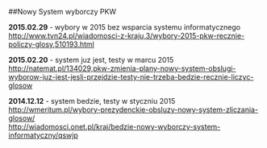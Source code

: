 ##Nowy System wyborczy PKW


**2015.02.29** - wybory w 2015 bez wsparcia systemu informatycznego  
http://www.tvn24.pl/wiadomosci-z-kraju,3/wybory-2015-pkw-recznie-policzy-glosy,510193.html

**2015.02.20** - system juz jest, testy w marcu 2015  
http://natemat.pl/134029,pkw-zmienia-plany-nowy-system-obslugi-wyborow-juz-jest-jesli-przejdzie-testy-nie-trzeba-bedzie-recznie-liczyc-glosow  

**2014.12.12** - system bedzie, testy w styczniu 2015  
http://wmeritum.pl/wybory-prezydenckie-obsluzy-nowy-system-zliczania-glosow/  
http://wiadomosci.onet.pl/kraj/bedzie-nowy-wyborczy-system-informatyczny/qswjp 	 
